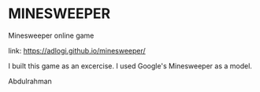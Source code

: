 # MINESWEEPER
Minesweeper online game

link: https://adlogi.github.io/minesweeper/

I built this game as an excercise. I used Google's Minesweeper as a model.

Abdulrahman
